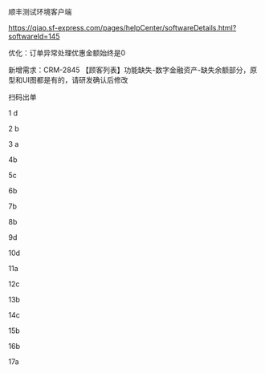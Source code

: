 顺丰测试环境客户端

https://qiao.sf-express.com/pages/helpCenter/softwareDetails.html?softwareId=145









优化：订单异常处理优惠金额始终是0

新增需求：CRM-2845 【顾客列表】功能缺失-数字金融资产-缺失余额部分，原型和UI图都是有的，请研发确认后修改





扫码出单























1 d

2 b

3 a

4b 

5c

6b

7b

8b

9d

10d

11a

12c

13b

14c

15b

16b

17a

































